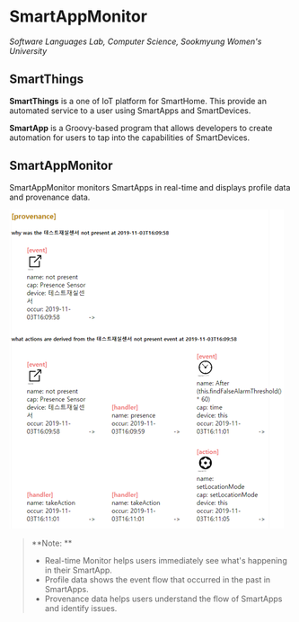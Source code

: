 # SmartAppMonitor
*Software Languages Lab, Computer Science, Sookmyung Women's University*

SmartThings
-----------------------
**SmartThings** is a one of IoT platform for SmartHome. This provide an automated service to a user using SmartApps and SmartDevices.

**SmartApp** is a Groovy-based program that allows developers to create automation for users to tap into the capabilities of SmartDevices.

SmartAppMonitor
-----------------------
SmartAppMonitor monitors SmartApps in real-time and displays profile data and provenance data.

![SmartAppMonitor](https://github.com/dianakoh/SmartAppMonitor_Full/blob/master/SmartAppMonitor_result.png)

> **Note: **
> - Real-time Monitor helps users immediately see what's happening in their SmartApp.
> - Profile data shows the event flow that occurred in the past in SmartApps.
> - Provenance data helps users understand the flow of SmartApps and identify issues.
